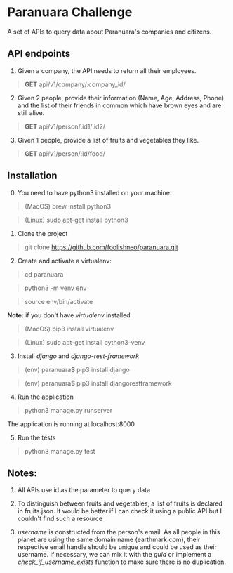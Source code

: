 # Paranuara Challenge

A set of APIs to query data about Paranuara's companies and citizens.

## API endpoints

1. Given a company, the API needs to return all their employees.

> **GET** api/v1/company/:company_id/

2. Given 2 people, provide their information (Name, Age, Address, Phone) and the list of their friends in common which have brown eyes and are still alive.

> **GET** api/v1/person/:id1/:id2/

3. Given 1 people, provide a list of fruits and vegetables they like.

> **GET** api/v1/person/:id/food/

## Installation

0. You need to have python3 installed on your machine.   
> (MacOS) brew install python3

> (Linux) sudo apt-get install python3 

1. Clone the project
> git clone https://github.com/foolishneo/paranuara.git

2. Create and activate a virtualenv:
> cd paranuara

> python3 -m venv env

> source env/bin/activate

**Note:** if you don't have *virtualenv* installed
> (MacOS) pip3 install virtualenv

> (Linux) sudo apt-get install python3-venv

3. Install *django* and *django-rest-framework*

> (env) paranuara$ pip3 install django

> (env) paranuara$ pip3 install djangorestframework

4. Run the application
> python3 manage.py runserver

The application is running at localhost:8000

5. Run the tests
> python3 manage.py test

## Notes:

1. All APIs use id as the parameter to query data

2. To distinguish between fruits and vegetables, a list of fruits is declared in fruits.json. It would be better if I can check it using a public API but I couldn't find such a resource

3. *username* is constructed from the person's email. As all people in this planet are using the same domain name (earthmark.com), their respective email handle should be unique and could be used as their username. If necessary, we can mix it with the *guid* or implement a *check_if_username_exists* function to make sure there is no duplication.

